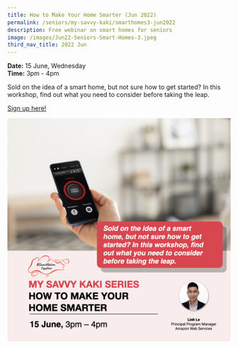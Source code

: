 ```yaml
---
title: How to Make Your Home Smarter (Jun 2022)
permalink: /seniors/my-savvy-kaki/smarthomes3-jun2022
description: Free webinar on smart homes for seniors
image: /images/Jun22-Seniors-Smart-Homes-3.jpeg
third_nav_title: 2022 Jun
---
```


**Date:** 15 June, Wednesday
<br> **Time:** 3pm - 4pm

Sold on the idea of a smart home, but not sure how to get started? In this workshop, find out what you need to consider before taking the leap. 

[Sign up here!](https://zoom.us/webinar/register/2016521647980/WN_3Os1VE9qQZC-pn4vuZxHdw)

![Free webinar on smart homes for seniors in June](/images/Updated-Jun%20-%20Smart%20Homes3.jpeg)